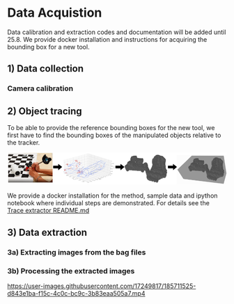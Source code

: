 # Data Acquistion

Data calibration and extraction codes and documentation will be added until 25.8.
We provide docker installation and instructions for acquiring the bounding box for a new tool.

## 1) Data collection

### Camera calibration


## 2) Object tracing

To be able to provide the reference bounding boxes for the new tool, we first have to find the bounding boxes of the manipulated objects relative to the tracker.

<img src="./trace-extractor/images/trace_workflow.png" width="1000"/>

We provide a docker installation for the method, sample data and ipython notebook where individual steps are demonstrated. For details see the [Trace extractor README.md](./trace-extractor/README.md)


## 3) Data extraction


### 3a) Extracting images from the bag files


### 3b) Processing the extracted images

https://user-images.githubusercontent.com/17249817/185711525-d843e1ba-f15c-4c0c-bc9c-3b83eaa505a7.mp4
